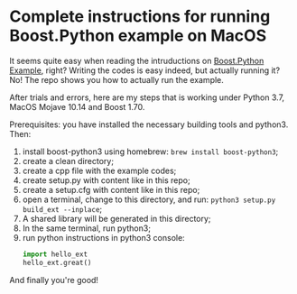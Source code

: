 # Complete instructions for running Boost.Python example on MacOS

It seems quite easy when reading the intruductions on [Boost.Python Example](https://www.boost.org/doc/libs/1_70_0/libs/python/doc/html/tutorial/index.html), right? Writing the codes is easy indeed, but actually running it? No! The repo shows you how to actually run the example.

After trials and errors, here are my steps that is working under Python 3.7, MacOS Mojave 10.14 and Boost 1.70.

Prerequisites: you have installed the necessary building tools and python3. Then:

1. install boost-python3 using homebrew: `brew install boost-python3`;
2. create a clean directory;
3. create a cpp file with the example codes;
4. create setup.py with content like in this repo;
5. create a setup.cfg with content like in this repo;
6. open a terminal, change to this directory, and run: `python3 setup.py build_ext --inplace`;
7. A shared library will be generated in this directory;
8. In the same terminal, run python3;
9. run python instructions in python3 console: 
    ```python
    import hello_ext
    hello_ext.great()
    ```

And finally you're good!